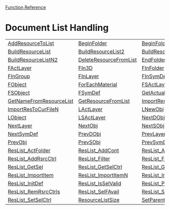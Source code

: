 [Function Reference](../README.md)

# Document List Handling
| | | |
|---|---|---|
| [AddResourceToList](../Functions/AddResourceToList.md) | [BeginFolder](../Functions/BeginFolder.md) | [BeginFolderN](../Functions/BeginFolderN.md) |
| [BuildResourceList](../Functions/BuildResourceList.md) | [BuildResourceList2](../Functions/BuildResourceList2.md) | [BuildResourceListN](../Functions/BuildResourceListN.md) |
| [BuildResourceListN2](../Functions/BuildResourceListN2.md) | [DeleteResourceFromList](../Functions/DeleteResourceFromList.md) | [EndFolder](../Functions/EndFolder.md) |
| [FActLayer](../Functions/FActLayer.md) | [FIn3D](../Functions/FIn3D.md) | [FInFolder](../Functions/FInFolder.md) |
| [FInGroup](../Functions/FInGroup.md) | [FInLayer](../Functions/FInLayer.md) | [FInSymDef](../Functions/FInSymDef.md) |
| [FObject](../Functions/FObject.md) | [ForEachMaterial](../Functions/ForEachMaterial.md) | [FSActLayer](../Functions/FSActLayer.md) |
| [FSObject](../Functions/FSObject.md) | [FSymDef](../Functions/FSymDef.md) | [GetActualNameFromResourceList](../Functions/GetActualNameFromResourceList.md) |
| [GetNameFromResourceList](../Functions/GetNameFromResourceList.md) | [GetResourceFromList](../Functions/GetResourceFromList.md) | [ImportResourceToCurrentFile](../Functions/ImportResourceToCurrentFile.md) |
| [ImportResToCurFileN](../Functions/ImportResToCurFileN.md) | [LActLayer](../Functions/LActLayer.md) | [LNewObj](../Functions/LNewObj.md) |
| [LObject](../Functions/LObject.md) | [LSActLayer](../Functions/LSActLayer.md) | [NextDObj](../Functions/NextDObj.md) |
| [NextLayer](../Functions/NextLayer.md) | [NextObj](../Functions/NextObj.md) | [NextSObj](../Functions/NextSObj.md) |
| [NextSymDef](../Functions/NextSymDef.md) | [PrevDObj](../Functions/PrevDObj.md) | [PrevLayer](../Functions/PrevLayer.md) |
| [PrevObj](../Functions/PrevObj.md) | [PrevSObj](../Functions/PrevSObj.md) | [PrevSymDef](../Functions/PrevSymDef.md) |
| [ResList_ActFolder](../Functions/ResList_ActFolder.md) | [ResList_AddCont](../Functions/ResList_AddCont.md) | [ResList_AddCont1](../Functions/ResList_AddCont1.md) |
| [ResList_AddRsrcCtrl](../Functions/ResList_AddRsrcCtrl.md) | [ResList_Filter](../Functions/ResList_Filter.md) | [ResList_FilterNonAct](../Functions/ResList_FilterNonAct.md) |
| [ResList_GetSel](../Functions/ResList_GetSel.md) | [ResList_GetSelCtrl](../Functions/ResList_GetSelCtrl.md) | [ResList_GetSelIsDoc](../Functions/ResList_GetSelIsDoc.md) |
| [ResList_ImportItem](../Functions/ResList_ImportItem.md) | [ResList_ImportItemN](../Functions/ResList_ImportItemN.md) | [ResList_Init](../Functions/ResList_Init.md) |
| [ResList_InitDef](../Functions/ResList_InitDef.md) | [ResList_IsSelValid](../Functions/ResList_IsSelValid.md) | [ResList_PropFilter](../Functions/ResList_PropFilter.md) |
| [ResList_RemRsrcCtrls](../Functions/ResList_RemRsrcCtrls.md) | [ResList_SelFAvail](../Functions/ResList_SelFAvail.md) | [ResList_SetSel](../Functions/ResList_SetSel.md) |
| [ResList_SetSelCtrl](../Functions/ResList_SetSelCtrl.md) | [ResourceListSize](../Functions/ResourceListSize.md) | [SetParent](../Functions/SetParent.md) |

